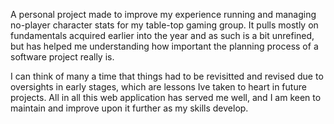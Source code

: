 A personal project made to improve my experience running and managing no-player character stats for my table-top gaming group.
It pulls mostly on fundamentals acquired earlier into the year and as such is a bit unrefined, but has helped me understanding
how important the planning process of a software project really is.

I can think of many a time that things had to be revisitted and revised due to oversights in early stages, which are lessons Ive
taken to heart in future projects. All in all this web application has served me well, and I am keen to maintain and improve upon
it further as my skills develop.
